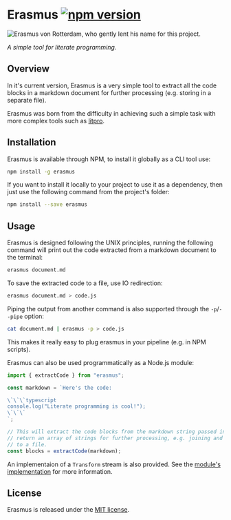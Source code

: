 Erasmus [![npm version](https://badge.fury.io/js/erasmus.svg)](https://badge.fury.io/js/erasmus)
=======
![Erasmus von Rotterdam, who gently lent his name for this project.](http://www.wga.hu/detail/h/holbein/hans_y/1525/07erasmu.jpg "Erasmus von Rotterdam")

*A simple tool for literate programming.*

Overview
--------
In it's current version, Erasmus is a very simple tool to extract all the code
blocks in a markdown document for further processing (e.g. storing in a separate
file).

Erasmus was born from the difficulty in achieving such a simple task with more
complex tools such as [litpro].

Installation
------------
Erasmus is available through NPM, to install it globally as a CLI tool use:

```bash
npm install -g erasmus
```

If you want to install it locally to your project to use it as a
dependency, then just use the following command from the project's folder:

```bash
npm install --save erasmus
```

Usage
-----
Erasmus is designed following the UNIX principles, running the following command
will print out the code extracted from a markdown document to the terminal:

```bash
erasmus document.md
```

To save the extracted code to a file, use IO redirection:

```bash
erasmus document.md > code.js
```

Piping the output from another command is also supported through the `-p`/`--pipe` option:
```bash
cat document.md | erasmus -p > code.js
```
This makes it really easy to plug erasmus in your pipeline (e.g. in NPM scripts).

Erasmus can also be used programmatically as a Node.js module:

```typescript
import { extractCode } from "erasmus";

const markdown = `Here's the code:

\`\`\`typescript
console.log("Literate programming is cool!");
\`\`\`
`;

// This will extract the code blocks from the markdown string passed in and
// return an array of strings for further processing, e.g. joining and saving
// to a file.
const blocks = extractCode(markdown);
```

An implementaion of a `Transform` stream is also provided. See the [module's implementation] for more information.

License
-------
Erasmus is released under the [MIT license].

[litpro]: https://github.com/jostylr/litpro
[MIT license]: LICENSE.md
[module's implementation]: src/erasmus.ts